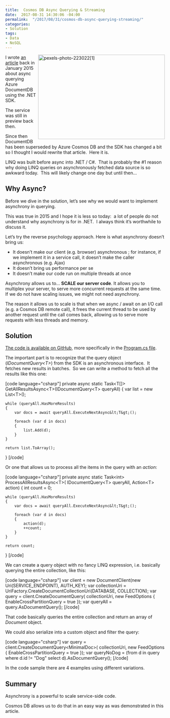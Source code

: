 ```yaml
---
title:  Cosmos DB Async Querying & Streaming
date:  2017-08-31 14:30:06 -04:00
permalink:  "/2017/08/31/cosmos-db-async-querying-streaming/"
categories:
- Solution
tags:
- Data
- NoSQL
---
```

<img style="border:0 currentcolor;float:right;display:inline;background-image:none;" title="pexels-photo-223022[1]" src="http://vincentlauzon.files.wordpress.com/2017/08/pexels-photo-2230221.jpg" alt="pexels-photo-223022[1]" width="400" height="267" align="right" border="0" />I wrote <a href="https://vincentlauzon.com/2015/01/06/documentdb-async-querying-streaming/" target="_blank" rel="noopener">an article</a> back in January 2015 about async querying Azure DocumentDB using the .NET SDK.

The service was still in preview back then.

Since then DocumentDB has been superseded by Azure Cosmos DB and the SDK has changed a bit so I thought I would rewrite that article.  Here it is.

LINQ was built before async into .NET / C#.  That is probably the #1 reason why doing LINQ queries on asynchronously fetched data source is so awkward today.  This will likely change one day but until then…
<h2>Why Async?</h2>
Before we dive in the solution, let’s see why we would want to implement asynchrony in querying.

This was true in 2015 and I hope it is less so today:  a lot of people do not understand why asynchrony is for in .NET.  I always think it’s worthwhile to discuss it.

Let’s try the reverse psychology approach. Here is what asynchrony doesn’t bring us:
<ul>
 	<li>It doesn’t make our client (e.g. browser) asynchronous ; for instance, if we implement it in a service call, it doesn’t make the caller asynchronous (e.g. Ajax)</li>
 	<li>It doesn’t bring us performance per se</li>
 	<li>It doesn’t make our code run on multiple threads at once</li>
</ul>
Asynchrony allows us to… <strong>SCALE our server code</strong>. It allows you to multiplex your server, to serve more concurrent requests at the same time. If we do not have scaling issues, we might not need asynchrony.

The reason it allows us to scale is that when we async / await on an I/O call (e.g. a Cosmos DB remote call), it frees the current thread to be used by another request until the call comes back, allowing us to serve more requests with less threads and memory.
<h2>Solution</h2>
<a href="https://github.com/vplauzon/cosmos-db/tree/master/Cosmos-DB-AsyncQueries/DemoAsyncQuery" target="_blank" rel="noopener">The code is available on GitHub</a>, more specifically in the <a href="https://github.com/vplauzon/cosmos-db/blob/master/Cosmos-DB-AsyncQueries/DemoAsyncQuery/Program.cs" target="_blank" rel="noopener">Program.cs file</a>.

The important part is to recognize that the query object (<em>IDocumentQuery&lt;T&gt;</em>) from the SDK is an asynchronous interface.  It fetches new results in batches.  So we can write a method to fetch all the results like this one:

[code language="csharp"]
private async static Task&lt;T[]&gt; GetAllResultsAsync&lt;T&gt;(IDocumentQuery&lt;T&gt; queryAll)
{
    var list = new List&lt;T&gt;();

    while (queryAll.HasMoreResults)
    {
        var docs = await queryAll.ExecuteNextAsync&lt;T&gt;();

        foreach (var d in docs)
        {
            list.Add(d);
        }
    }

    return list.ToArray();
}
[/code]

Or one that allows us to process all the items in the query with an <em>action</em>:

[code language="csharp"]
private async static Task&lt;int&gt; ProcessAllResultsAsync&lt;T&gt;(
    IDocumentQuery&lt;T&gt; queryAll,
    Action&lt;T&gt; action)
{
    int count = 0;

    while (queryAll.HasMoreResults)
    {
        var docs = await queryAll.ExecuteNextAsync&lt;T&gt;();

        foreach (var d in docs)
        {
            action(d);
            ++count;
        }
    }

    return count;
}
[/code]

We can create a query object with no fancy LINQ expression, i.e. basically querying the entire collection, like this:

[code language="csharp"]
var client = new DocumentClient(new Uri(SERVICE_ENDPOINT), AUTH_KEY);
var collectionUri = UriFactory.CreateDocumentCollectionUri(DATABASE, COLLECTION);
var query = client.CreateDocumentQuery(
    collectionUri,
    new FeedOptions
    {
        EnableCrossPartitionQuery = true
    });
var queryAll = query.AsDocumentQuery();
[/code]

That code basically queries the entire collection and return an array of <em>Document</em> object.

We could also serialize into a custom object and filter the query:

[code language="csharp"]
var query = client.CreateDocumentQuery&lt;MinimalDoc&gt;(
    collectionUri,
    new FeedOptions
    {
        EnableCrossPartitionQuery = true
    });
var queryNoDog = (from d in query
                    where d.id != &quot;Dog&quot;
                    select d).AsDocumentQuery();
[/code]

In the code sample there are 4 examples using different variations.
<h2>Summary</h2>
Asynchrony is a powerful to scale service-side code.

Cosmos DB allows us to do that in an easy way as was demonstrated in this article.